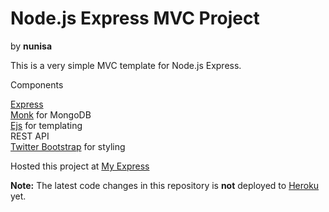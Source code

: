 <h1>Node.js Express MVC Project</h1>
by <strong>nunisa</strong>

This is a very simple MVC template for Node.js Express.

Components

<a href="http://expressjs.com/">Express</a><br>
<a href="https://github.com/Automattic/monk">Monk</a> for MongoDB<br>
<a href="http://www.embeddedjs.com/">Ejs</a> for templating<br>
REST API<br>
<a href="https://getbootstrap.com/">Twitter Bootstrap</a> for styling

Hosted this project at <a href="http://mynodedev.herokuapp.com/">My Express</a>

<strong>Note:</strong> The latest code changes in this repository is <strong>not</strong> deployed to <a href="https://www.heroku.com/">Heroku</a> yet.